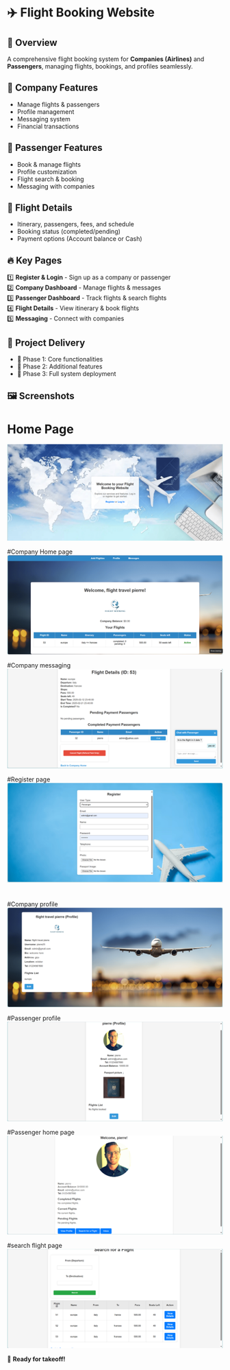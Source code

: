# ✈️ Flight Booking Website

## 🚀 Overview
A comprehensive flight booking system for **Companies (Airlines)** and **Passengers**, managing flights, bookings, and profiles seamlessly.

## 🏢 Company Features
- Manage flights & passengers
- Profile management
- Messaging system
- Financial transactions

## 🛫 Passenger Features
- Book & manage flights
- Profile customization
- Flight search & booking
- Messaging with companies

## 📅 Flight Details
- Itinerary, passengers, fees, and schedule
- Booking status (completed/pending)
- Payment options (Account balance or Cash)

## 🔥 Key Pages
1️⃣ **Register & Login** - Sign up as a company or passenger  
2️⃣ **Company Dashboard** - Manage flights & messages  
3️⃣ **Passenger Dashboard** - Track flights & search flights  
4️⃣ **Flight Details** - View itinerary & book flights  
5️⃣ **Messaging** - Connect with companies  

## 🎯 Project Delivery
- 📌 Phase 1: Core functionalities
- 📌 Phase 2: Additional features
- 📌 Phase 3: Full system deployment

## 🖼️ Screenshots
# Home Page
![alt text](<Screenshots/Home page.png>)

#Company Home page
![alt text](<Screenshots/Company home page.png>)

#Company messaging
![alt text](<Screenshots/company messaging.png>)

#Register page
![alt text](<Screenshots/Register page.png>)

#
#Company profile 
![alt text](<Screenshots/Company profile.png>)

#Passenger profile
![alt text](<Screenshots/Passenger profile.png>)

#Passenger home page
![alt text](<Screenshots/Passenger home page.png>)

#search flight page 
![alt text](<Screenshots/Search flight page.png>)
 

🚀 **Ready for takeoff!**








